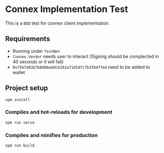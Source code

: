 # Connex Implementation Test

This is a `BDD` test for connex client implementation.

## Requirements

+ Running under `TestNet`
+ `Connex.Vendor` needs user to interact (Signing should be complected in 40 seconds or it will fail)
+ `0x7567d83b7b8d80addcb281a71d54fc7b3364ffed` need to be added to wallet

## Project setup
```
npm install
```

### Compiles and hot-reloads for development
```
npm run serve
```

### Compiles and minifies for production
```
npm run build
```
